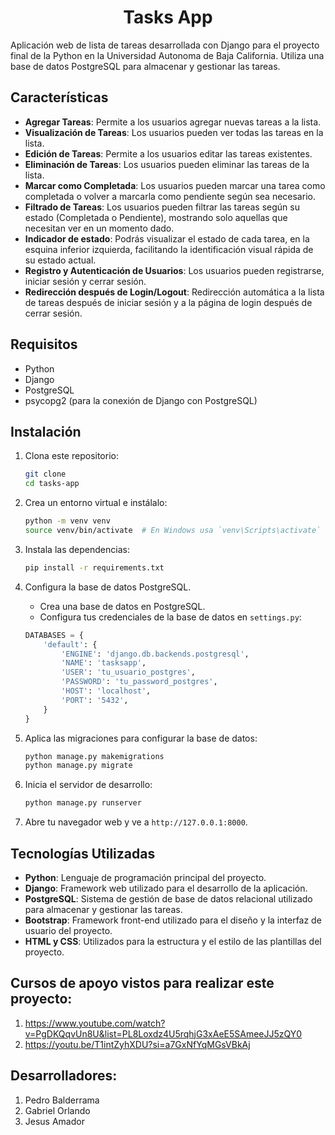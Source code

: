 # <h1 align="center">Tasks App</h1>

Aplicación web de lista de tareas desarrollada con Django para el proyecto final de la Python en la Universidad Autonoma de Baja California. Utiliza una base de datos PostgreSQL para almacenar y gestionar las tareas.

## Características

- **Agregar Tareas**: Permite a los usuarios agregar nuevas tareas a la lista.
- **Visualización de Tareas**: Los usuarios pueden ver todas las tareas en la lista.
- **Edición de Tareas**: Permite a los usuarios editar las tareas existentes.
- **Eliminación de Tareas**: Los usuarios pueden eliminar las tareas de la lista.
- **Marcar como Completada**: Los usuarios pueden marcar una tarea como completada o volver a marcarla como pendiente según sea necesario.
- **Filtrado de Tareas**: Los usuarios pueden filtrar las tareas según su estado (Completada o Pendiente), mostrando solo aquellas que necesitan ver en un momento dado.
- **Indicador de estado**: Podrás visualizar el estado de cada tarea, en la esquina inferior izquierda, facilitando la identificación visual rápida de su estado actual.
- **Registro y Autenticación de Usuarios**: Los usuarios pueden registrarse, iniciar sesión y cerrar sesión.
- **Redirección después de Login/Logout**: Redirección automática a la lista de tareas después de iniciar sesión y a la página de login después de cerrar sesión.

## Requisitos

- Python 
- Django
- PostgreSQL
- psycopg2 (para la conexión de Django con PostgreSQL)

## Instalación

1. Clona este repositorio:
    ```sh
    git clone 
    cd tasks-app
    ```

2. Crea un entorno virtual e instálalo:
    ```sh
    python -m venv venv
    source venv/bin/activate  # En Windows usa `venv\Scripts\activate`
    ```

3. Instala las dependencias:
    ```sh
    pip install -r requirements.txt
    ```

4. Configura la base de datos PostgreSQL.
    - Crea una base de datos en PostgreSQL.
    - Configura tus credenciales de la base de datos en `settings.py`:

    ```python
    DATABASES = {
        'default': {
            'ENGINE': 'django.db.backends.postgresql',
            'NAME': 'tasksapp',
            'USER': 'tu_usuario_postgres',
            'PASSWORD': 'tu_password_postgres',
            'HOST': 'localhost',
            'PORT': '5432',
        }
    }
    ```

5. Aplica las migraciones para configurar la base de datos:
    ```sh
    python manage.py makemigrations
    python manage.py migrate
    ```

6. Inicia el servidor de desarrollo:
    ```sh
    python manage.py runserver
    ```

7. Abre tu navegador web y ve a `http://127.0.0.1:8000`.

## Tecnologías Utilizadas

- **Python**: Lenguaje de programación principal del proyecto.
- **Django**: Framework web utilizado para el desarrollo de la aplicación.
- **PostgreSQL**: Sistema de gestión de base de datos relacional utilizado para almacenar y gestionar las tareas.
- **Bootstrap**: Framework front-end utilizado para el diseño y la interfaz de usuario del proyecto.
- **HTML y CSS**: Utilizados para la estructura y el estilo de las plantillas del proyecto.

## Cursos de apoyo vistos para realizar este proyecto:
1. <a href="https://www.youtube.com/watch?v=PgDKQqvUn8U&list=PL8Loxdz4U5rqhjG3xAeE5SAmeeJJ5zQY0">https://www.youtube.com/watch?v=PgDKQqvUn8U&list=PL8Loxdz4U5rqhjG3xAeE5SAmeeJJ5zQY0</a>
2. <a href="https://youtu.be/T1intZyhXDU?si=a7GxNfYqMGsVBkAj">https://youtu.be/T1intZyhXDU?si=a7GxNfYqMGsVBkAj</a>

## Desarrolladores: 
1. Pedro Balderrama
2. Gabriel Orlando
3. Jesus Amador